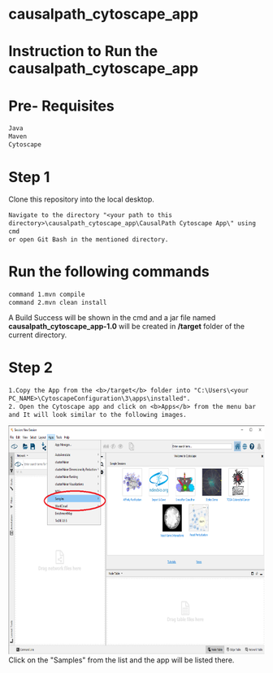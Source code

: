 # causalpath_cytoscape_app

# Instruction to Run the causalpath_cytoscape_app
# Pre- Requisites
```
Java
Maven
Cytoscape
```
# Step 1 
Clone this repository into the local desktop.
```
Navigate to the directory "<your path to this directory>\causalpath_cytoscape_app\CausalPath Cytoscape App\" using cmd 
or open Git Bash in the mentioned directory.
```
# Run the following commands
```
command 1.mvn compile
command 2.mvn clean install
```
A Build Success will be shown in the cmd and a jar file named <b>causalpath_cytoscape_app-1.0</b> will be created in <b>/target</b> folder of the current directory.
# Step 2
```
1.Copy the App from the <b>/target</b> folder into "C:\Users\<your PC_NAME>\CytoscapeConfiguration\3\apps\installed".
2. Open the Cytoscape app and click on <b>Apps</b> from the menu bar and It will look similar to the following images. 
```
<img src="Images/Guide_screenshot_1.png" height=450/>
Click on the "Samples" from the list and the app will be listed there.
